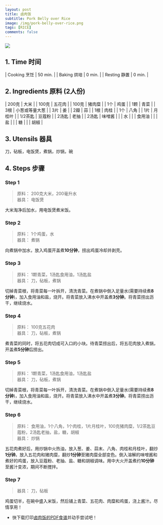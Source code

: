 ```yaml
---
layout: post
title: 卤肉饭
subtitle: Pork Belly over Rice
image: /img/pork-belly-over-rice.png
tags: [RICE]
comments: false
---
```


![](https://recipeTeam.github.io/img/pork-belly-over-rice.png)

## 1. Time 时间

| Cooking 烹饪 | 50 min. |
| Baking 烘培  | 0 min.  |
| Resting 静置 | 0 min. |

## 2. Ingredients 原料 (2人份)

| 200克   | 大米           |
| 100克   | 五花肉         |
| 100克   | 猪肉糜         |
| 1个     | 鸡蛋           |
| 1颗     | 青菜           |
| 3根     | 小葱或等量大葱 |
| 3片     | 姜             |
| 2瓣     | 蒜             |
| 1根     | 肉桂           |
| 1个     | 八角           |
| 1片     | 月桂叶         |
| 1/2茶匙 | 豆蔻粉         |
| 2汤匙   | 老抽           |
| 2汤匙   | 味噌酱         |
|         | 水             |
|         | 食用油         |
|         | 盐             |
|         | 糖             |
|         | 胡椒           |

## 3. Utensils 器具

刀，砧板，电饭煲，煮锅，炒锅，碗

## 4. Steps 步骤

### Step 1
> 原料： 200克大米，200毫升水  
> 器具： 电饭煲

大米淘净后加水，用电饭煲煮米饭。

### Step 2
> 原料： 1个鸡蛋，水  
> 器具： 煮锅

向煮锅中加水，放入鸡蛋开盖煮**10分钟**，捞出鸡蛋冷却并剥壳。

### Step 3
> 原料： 1颗青菜，1汤匙食用油，1汤匙盐  
> 器具： 刀，砧板，煮锅

切掉青菜根，将青菜每一叶拆开，清洗青菜。在煮锅中倒入足量水(需要持续煮**8分钟**)，加入食用油和盐，烧开。将青菜放入沸水中开盖煮**3分钟**。将青菜捞出沥干，继续烧水。

### Step 4
> 原料： 100克五花肉  
> 器具： 刀，砧板，煮锅

煮青菜的同时，将五花肉切成可入口的小块。待青菜捞出后，将五花肉放入煮锅，开盖煮**5分钟**后捞出。

### Step 5
> 原料： 1颗青菜，1汤匙食用油，1汤匙盐  
> 器具： 刀，砧板，煮锅

切掉青菜根，将青菜每一叶拆开，清洗青菜。在煮锅中倒入足量水(需要持续煮**8分钟**)，加入食用油和盐，烧开。将青菜放入沸水中开盖煮**3分钟**。将青菜捞出沥干，继续烧水。

### Step 6
> 原料： 食用油，1个八角，1个肉桂，1片月桂叶，100克猪肉糜，1/2茶匙豆蔻粉，2汤匙老抽，盐，糖，胡椒  
> 器具： 炒锅

五花肉煮好后，用炒锅中火热油，放入葱、姜、蒜末、八角、肉桂和月桂叶，翻炒**1分钟**。放入五花肉和猪肉糜，翻炒**1分钟**至猪肉糜全部变色。倒入溶解的味噌酱和煮好的鸡蛋，放入豆蔻粉、老抽、盐、糖和胡椒调味。用中大火开盖煮约**10分钟**至酱汁变浓，期间不断搅拌。

### Step 7
> 器具： 刀，砧板

鸡蛋切半，在碗中盛入米饭，然后铺上青菜、五花肉、肉糜和鸡蛋，浇上酱汁。尽情享用！

- 快下载打印[卤肉饭的PDF食谱](https://uraplutonium.github.io/open-recipe/pdf/Pork.Belly.over.Rice.卤肉饭.pdf)并动手尝试吧！
